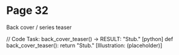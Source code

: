 # Page 32

Back cover / series teaser

// Code Task: back_cover_teaser() → RESULT: "Stub."
[python]
def back_cover_teaser():
    return "Stub."
[Illustration: (placeholder)]
